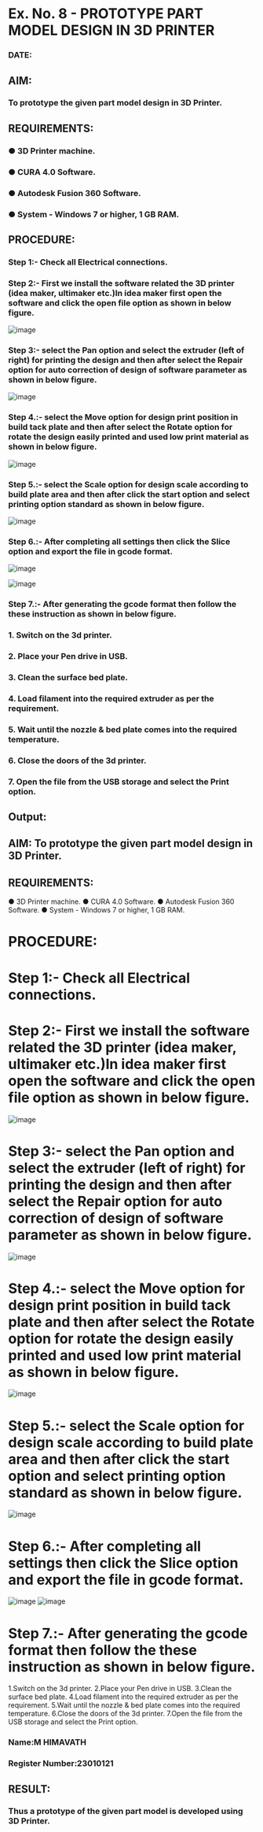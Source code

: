 # Ex. No. 8 - PROTOTYPE PART MODEL DESIGN IN 3D PRINTER

### DATE: 
## AIM: 
### To prototype the given part model design in 3D Printer.

## REQUIREMENTS:
### ●	3D Printer machine.
### ●	CURA 4.0 Software.
### ●	Autodesk Fusion 360 Software.
### ●	System - Windows 7 or higher, 1 GB RAM.

## PROCEDURE:

### Step 1:- Check all Electrical connections.

### Step 2:- First we install the software related the 3D printer (idea maker, ultimaker etc.)In idea maker first open the software and click the open file option as shown in below figure.

![image](https://github.com/Sellakumar1987/Ex.-No.-8.-PROTOTYPE-PART-MODEL-DESIGN-IN-3D-PRINTER/assets/113594316/059ab4e7-f3fb-49a9-ba8e-12bdd082abef)

### Step 3:- select the Pan option and select the extruder (left of right) for printing the design and then after select the Repair option for auto correction of design of software parameter as shown in below figure.

![image](https://github.com/Sellakumar1987/Ex.-No.-8.-PROTOTYPE-PART-MODEL-DESIGN-IN-3D-PRINTER/assets/113594316/835c55fd-6195-4d73-9f5c-4af36f5a4cce)

### Step 4.:- select the Move option for design print position in build tack plate and then after select the Rotate option for rotate the design easily printed and used low print material as shown in below figure.

![image](https://github.com/Sellakumar1987/Ex.-No.-8.-PROTOTYPE-PART-MODEL-DESIGN-IN-3D-PRINTER/assets/113594316/8736080c-f421-4dd0-bae8-860df6f3583e)

### Step 5.:- select the Scale option for design scale according to build plate area and then after click the start option and select printing option standard as shown in below figure.

![image](https://github.com/Sellakumar1987/Ex.-No.-8.-PROTOTYPE-PART-MODEL-DESIGN-IN-3D-PRINTER/assets/113594316/98458892-2f68-4de0-bec7-24959ec598fa)

### Step 6.:- After completing all settings then click the Slice option and export the file in gcode format.

![image](https://github.com/Sellakumar1987/Ex.-No.-8.-PROTOTYPE-PART-MODEL-DESIGN-IN-3D-PRINTER/assets/113594316/f4b8b55e-6cb2-46a7-b42c-180bc5e68668)

![image](https://github.com/Sellakumar1987/Ex.-No.-8.-PROTOTYPE-PART-MODEL-DESIGN-IN-3D-PRINTER/assets/113594316/eafa933a-7e03-4f73-930d-75fb28d48716)

### Step 7.:- After generating the gcode format then follow the these instruction as shown in below figure.
###   1.	Switch on the 3d printer.
###   2.	Place your Pen drive in USB.
###   3.	Clean the surface bed plate.
###   4.	Load filament into the required extruder as per the requirement.
###   5.	Wait until the nozzle & bed plate comes into the required temperature.
###   6.	Close the doors of the 3d printer.
###   7.	Open the file from the USB storage and select the Print option.

## Output:
## AIM: To prototype the given part model design in 3D Printer.
## REQUIREMENTS:
● 3D Printer machine. ● CURA 4.0 Software. ● Autodesk Fusion 360 Software. ● System - Windows 7 or higher, 1 GB RAM.

# PROCEDURE:
# Step 1:- Check all Electrical connections.

# Step 2:- First we install the software related the 3D printer (idea maker, ultimaker etc.)In idea maker first open the software and click the open file option as shown in below figure.

 ![image](https://github.com/Himavath08/Ex.-No.-8.-PROTOTYPE-PART-MODEL-DESIGN-IN-3D-PRINTER/assets/139110631/5125c17d-15f5-454f-a9ad-5f14582f1ded)


# Step 3:- select the Pan option and select the extruder (left of right) for printing the design and then after select the Repair option for auto correction of design of software parameter as shown in below figure.

![image](https://github.com/Himavath08/Ex.-No.-8.-PROTOTYPE-PART-MODEL-DESIGN-IN-3D-PRINTER/assets/139110631/5244514b-9463-4e88-ae90-54163aea3c8b)


# Step 4.:- select the Move option for design print position in build tack plate and then after select the Rotate option for rotate the design easily printed and used low print material as shown in below figure.

![image](https://github.com/Himavath08/Ex.-No.-8.-PROTOTYPE-PART-MODEL-DESIGN-IN-3D-PRINTER/assets/139110631/2c59022e-89cf-462b-8250-56d986f4bf7e)


# Step 5.:- select the Scale option for design scale according to build plate area and then after click the start option and select printing option standard as shown in below figure.

![image](https://github.com/Himavath08/Ex.-No.-8.-PROTOTYPE-PART-MODEL-DESIGN-IN-3D-PRINTER/assets/139110631/1871d9c6-9cd8-495b-a9a2-03dc936f9aef)

# Step 6.:- After completing all settings then click the Slice option and export the file in gcode format.

![image](https://github.com/Himavath08/Ex.-No.-8.-PROTOTYPE-PART-MODEL-DESIGN-IN-3D-PRINTER/assets/139110631/ebdbff1b-cfd5-4814-8aa7-26e7d2ec8166)
![image](https://github.com/Himavath08/Ex.-No.-8.-PROTOTYPE-PART-MODEL-DESIGN-IN-3D-PRINTER/assets/139110631/082a3848-6936-44b3-ab7b-41da86852c43)

# Step 7.:- After generating the gcode format then follow the these instruction as shown in below figure.

1.Switch on the 3d printer.
2.Place your Pen drive in USB.
3.Clean the surface bed plate.
4.Load filament into the required extruder as per the requirement.
5.Wait until the nozzle & bed plate comes into the required temperature.
6.Close the doors of the 3d printer.
7.Open the file from the USB storage and select the Print option.

### Name:M HIMAVATH
### Register Number:23010121

## RESULT:
###   Thus a prototype of the given part model is developed using 3D Printer.
